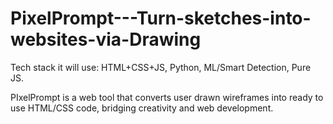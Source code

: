 # PixelPrompt---Turn-sketches-into-websites-via-Drawing

Tech stack it will use:
HTML+CSS+JS, Python, ML/Smart Detection, Pure JS. 

PIxelPrompt is a web tool that converts user drawn wireframes into ready to use HTML/CSS code, bridging creativity and web development.
